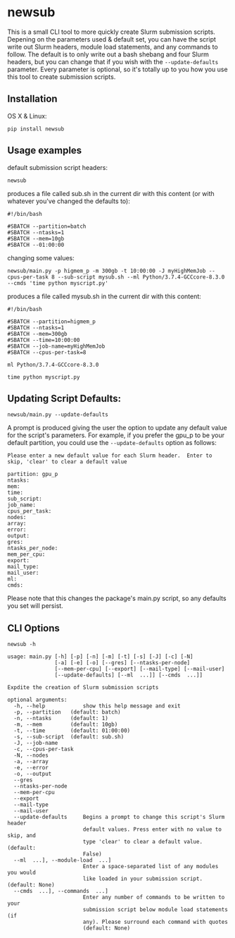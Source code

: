 # newsub

This is a small CLI tool to more quickly create Slurm submission scripts.  Depening on the parameters used & default set, you can have the script write out Slurm headers, module load statements, and any commands to follow.  The default is to only write out a bash shebang and four Slurm headers, but you can change that if you wish with the `--update-defaults` parameter.  Every parameter is optional, so it's totally up to you how you use this tool to create submission scripts. 

## Installation

OS X & Linux:

`pip install newsub`

## Usage examples


default submission script headers:

`newsub`

produces a file called sub.sh in the current dir with this content (or with whatever you've changed the defaults to):

```
#!/bin/bash

#SBATCH --partition=batch
#SBATCH --ntasks=1
#SBATCH --mem=10gb
#SBATCH --01:00:00
```

changing some values:

`newsub/main.py -p higmem_p -m 300gb -t 10:00:00 -J myHighMemJob --cpus-per-task 8 --sub-script mysub.sh --ml Python/3.7.4-GCCcore-8.3.0 --cmds 'time python myscript.py'`

produces a file called mysub.sh in the current dir with this content:

```
#!/bin/bash

#SBATCH --partition=higmem_p
#SBATCH --ntasks=1
#SBATCH --mem=300gb
#SBATCH --time=10:00:00
#SBATCH --job-name=myHighMemJob
#SBATCH --cpus-per-task=8

ml Python/3.7.4-GCCcore-8.3.0

time python myscript.py
```



## Updating Script Defaults:


`newsub/main.py --update-defaults`

A prompt is produced giving the user the option to update any default value for the script's parameters.  For example, if you prefer the gpu_p to be your default partition, you could use the `--update-defaults` option as follows:

```
Please enter a new default value for each Slurm header.  Enter to skip, 'clear' to clear a default value

partition: gpu_p
ntasks: 
mem: 
time: 
sub_script: 
job_name: 
cpus_per_task: 
nodes: 
array: 
error: 
output: 
gres: 
ntasks_per_node: 
mem_per_cpu: 
export: 
mail_type: 
mail_user: 
ml: 
cmds: 
```

Please note that this changes the package's main.py script, so any defaults you set will persist.


## CLI Options

```
newsub -h

usage: main.py [-h] [-p] [-n] [-m] [-t] [-s] [-J] [-c] [-N]
               [-a] [-e] [-o] [--gres] [--ntasks-per-node]
               [--mem-per-cpu] [--export] [--mail-type] [--mail-user]
               [--update-defaults] [--ml  ...]] [--cmds  ...]]

Expdite the creation of Slurm submission scripts

optional arguments:
  -h, --help            show this help message and exit
  -p, --partition   (default: batch)
  -n, --ntasks      (default: 1)
  -m, --mem         (default: 10gb)
  -t, --time        (default: 01:00:00)
  -s, --sub-script  (default: sub.sh)
  -J, --job-name 
  -c, --cpus-per-task 
  -N, --nodes 
  -a, --array 
  -e, --error 
  -o, --output 
  --gres 
  --ntasks-per-node 
  --mem-per-cpu 
  --export 
  --mail-type 
  --mail-user 
  --update-defaults     Begins a prompt to change this script's Slurm header
                        default values. Press enter with no value to skip, and
                        type 'clear' to clear a default value. (default:
                        False)
  --ml  ...], --module-load  ...]
                        Enter a space-separated list of any modules you would
                        like loaded in your submission script. (default: None)
  --cmds  ...], --commands  ...]
                        Enter any number of commands to be written to your
                        submission script below module load statements (if
                        any). Please surround each command with quotes
                        (default: None)
```
